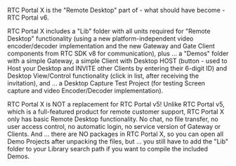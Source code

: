 RTC Portal X is the "Remote Desktop" part of - what should have become - RTC Portal v6. 

RTC Portal X includes a "Lib" folder with all units required for "Remote Desktop" functionality (using a new platform-independent video encoder/decoder implementation and the new Gateway and Gate Client components from RTC SDK v8 for communication), plus ... a "Demos" folder with a simple Gateway, a simple Client with Desktop HOST (button - used to Host your Desktop and INVITE other Clients by entering their 6-digit ID) and Desktop View/Control functionality (click in list, after receiving the invitation), and ... a Desktop Capture Test Project (for testing Screen capture and video Encoder/Decoder implementation).

RTC Portal X is NOT a replacement for RTC Portal v5! Unlike RTC Portal v5, which is a full-featured product for remote customer support, RTC Portal X only has basic Remote Desktop functionality. No chat, no file transfer, no user access control, no automatic login, no service version of Gateway or Clients. And ... there are NO packages in RTC Portal X, so you can open all Demo Projects after unpacking the files, but ... you still have to add the "Lib" folder to your Library search path if you want to compile the included Demos.
